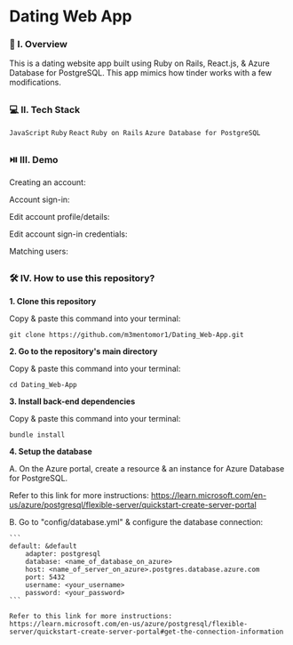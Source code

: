 # Dating Web App

### 🧐 I. Overview
This is a dating website app built using Ruby on Rails, React.js, & Azure Database for PostgreSQL. This app mimics how tinder works with a few modifications. 

##

### 💻 II. Tech Stack
``JavaScript`` ``Ruby`` ``React`` ``Ruby on Rails`` ``Azure Database for PostgreSQL``

##

### ⏯️ III. Demo

Creating an account:

Account sign-in:

Edit account profile/details:

Edit account sign-in credentials:

Matching users:

##

### 🛠️ IV. How to use this repository?

**1. Clone this repository**

   Copy & paste this command into your terminal: 
   ```
   git clone https://github.com/m3mentomor1/Dating_Web-App.git
   ```

**2. Go to the repository's main directory**

   Copy & paste this command into your terminal: 
   ```
   cd Dating_Web-App
   ```

**3. Install back-end dependencies**

   Copy & paste this command into your terminal: 
   ```
   bundle install
   ```

**4. Setup the database**

   A. On the Azure portal, create a resource & an instance for Azure Database for PostgreSQL.

   Refer to this link for more instructions: 
   https://learn.microsoft.com/en-us/azure/postgresql/flexible-server/quickstart-create-server-portal
   
   B. Go to "config/database.yml" & configure the database connection:
    
    ```
    default: &default
        adapter: postgresql
        database: <name_of_database_on_azure>
        host: <name_of_server_on_azure>.postgres.database.azure.com
        port: 5432
        username: <your_username>
        password: <your_password>
    ```
    
    Refer to this link for more instructions: 
    https://learn.microsoft.com/en-us/azure/postgresql/flexible-server/quickstart-create-server-portal#get-the-connection-information

